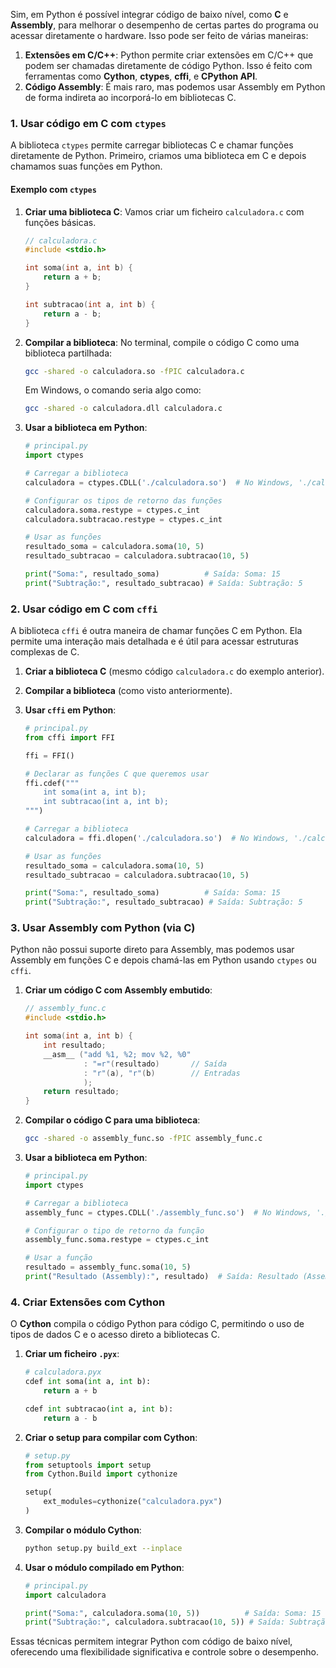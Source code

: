 Sim, em Python é possível integrar código de baixo nível, como **C** e **Assembly**, para melhorar o desempenho de certas partes do programa ou acessar diretamente o hardware. Isso pode ser feito de várias maneiras:

1. **Extensões em C/C++**: Python permite criar extensões em C/C++ que podem ser chamadas diretamente de código Python. Isso é feito com ferramentas como **Cython**, **ctypes**, **cffi**, e **CPython API**.
2. **Código Assembly**: É mais raro, mas podemos usar Assembly em Python de forma indireta ao incorporá-lo em bibliotecas C.

### 1. Usar código em C com `ctypes`

A biblioteca `ctypes` permite carregar bibliotecas C e chamar funções diretamente de Python. Primeiro, criamos uma biblioteca em C e depois chamamos suas funções em Python.

#### Exemplo com `ctypes`

1. **Criar uma biblioteca C**: Vamos criar um ficheiro `calculadora.c` com funções básicas.

   ```c
   // calculadora.c
   #include <stdio.h>

   int soma(int a, int b) {
       return a + b;
   }

   int subtracao(int a, int b) {
       return a - b;
   }
   ```

2. **Compilar a biblioteca**: No terminal, compile o código C como uma biblioteca partilhada:

   ```bash
   gcc -shared -o calculadora.so -fPIC calculadora.c
   ```

   Em Windows, o comando seria algo como:

   ```bash
   gcc -shared -o calculadora.dll calculadora.c
   ```

3. **Usar a biblioteca em Python**:

   ```python
   # principal.py
   import ctypes

   # Carregar a biblioteca
   calculadora = ctypes.CDLL('./calculadora.so')  # No Windows, './calculadora.dll'

   # Configurar os tipos de retorno das funções
   calculadora.soma.restype = ctypes.c_int
   calculadora.subtracao.restype = ctypes.c_int

   # Usar as funções
   resultado_soma = calculadora.soma(10, 5)
   resultado_subtracao = calculadora.subtracao(10, 5)

   print("Soma:", resultado_soma)          # Saída: Soma: 15
   print("Subtração:", resultado_subtracao) # Saída: Subtração: 5
   ```

### 2. Usar código em C com `cffi`

A biblioteca `cffi` é outra maneira de chamar funções C em Python. Ela permite uma interação mais detalhada e é útil para acessar estruturas complexas de C.

1. **Criar a biblioteca C** (mesmo código `calculadora.c` do exemplo anterior).

2. **Compilar a biblioteca** (como visto anteriormente).

3. **Usar `cffi` em Python**:

   ```python
   # principal.py
   from cffi import FFI

   ffi = FFI()

   # Declarar as funções C que queremos usar
   ffi.cdef("""
       int soma(int a, int b);
       int subtracao(int a, int b);
   """)

   # Carregar a biblioteca
   calculadora = ffi.dlopen('./calculadora.so')  # No Windows, './calculadora.dll'

   # Usar as funções
   resultado_soma = calculadora.soma(10, 5)
   resultado_subtracao = calculadora.subtracao(10, 5)

   print("Soma:", resultado_soma)          # Saída: Soma: 15
   print("Subtração:", resultado_subtracao) # Saída: Subtração: 5
   ```

### 3. Usar Assembly com Python (via C)

Python não possui suporte direto para Assembly, mas podemos usar Assembly em funções C e depois chamá-las em Python usando `ctypes` ou `cffi`.

1. **Criar um código C com Assembly embutido**:

   ```c
   // assembly_func.c
   #include <stdio.h>

   int soma(int a, int b) {
       int resultado;
       __asm__ ("add %1, %2; mov %2, %0"
                : "=r"(resultado)       // Saída
                : "r"(a), "r"(b)        // Entradas
                );
       return resultado;
   }
   ```

2. **Compilar o código C para uma biblioteca**:

   ```bash
   gcc -shared -o assembly_func.so -fPIC assembly_func.c
   ```

3. **Usar a biblioteca em Python**:

   ```python
   # principal.py
   import ctypes

   # Carregar a biblioteca
   assembly_func = ctypes.CDLL('./assembly_func.so')  # No Windows, './assembly_func.dll'

   # Configurar o tipo de retorno da função
   assembly_func.soma.restype = ctypes.c_int

   # Usar a função
   resultado = assembly_func.soma(10, 5)
   print("Resultado (Assembly):", resultado)  # Saída: Resultado (Assembly): 15
   ```

### 4. Criar Extensões com Cython

O **Cython** compila o código Python para código C, permitindo o uso de tipos de dados C e o acesso direto a bibliotecas C.

1. **Criar um ficheiro `.pyx`**:

   ```python
   # calculadora.pyx
   cdef int soma(int a, int b):
       return a + b

   cdef int subtracao(int a, int b):
       return a - b
   ```

2. **Criar o setup para compilar com Cython**:

   ```python
   # setup.py
   from setuptools import setup
   from Cython.Build import cythonize

   setup(
       ext_modules=cythonize("calculadora.pyx")
   )
   ```

3. **Compilar o módulo Cython**:

   ```bash
   python setup.py build_ext --inplace
   ```

4. **Usar o módulo compilado em Python**:

   ```python
   # principal.py
   import calculadora

   print("Soma:", calculadora.soma(10, 5))          # Saída: Soma: 15
   print("Subtração:", calculadora.subtracao(10, 5)) # Saída: Subtração: 5
   ```

Essas técnicas permitem integrar Python com código de baixo nível, oferecendo uma flexibilidade significativa e controle sobre o desempenho.